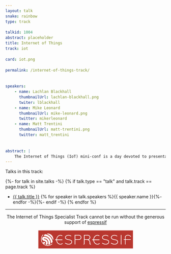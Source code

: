 ```yaml
---
layout: talk
snake: rainbow
type: track

talkid: 1004
abstract: placeholder
title: Internet of Things
track: iot

card: iot.png

permalink: /internet-of-things-track/


speakers: 
    - name: Lachlan Blackhall
      thumbnailUrl: lachlan-blackhall.png
      twiter: lblackhall
    - name: Mike Leonard
      thumbnailUrl: mike-leonard.png
      twitter: mikerleonard
    - name: Matt Trentini
      thumbnailUrl: matt-trentini.png
      twitter: matt_trentini


abstract: | 
    The Internet of Things (IoT) mini-conf is a day devoted to presentations and demonstrations of how Python powers IoT devices, applications and services. 
---
```


Talks in this track:

{%- for talk in site.talks -%}
    {% if talk.type == "talk" and talk.track == page.track %}
* [{{ talk.title }}]({{talk.url}}) {% for speaker in talk.speakers %}{{ speaker.name }}{%- endfor -%}{%- endif -%}
{% endfor %}

<hr>

<p align="center">The Internet of Things Specialist Track cannot be run without the generous support of <a href="https://www.espressif.com/">espressif</a><br><br><a href="https://www.espressif.com/"><img src="/static/img/sponsors/Espressif.png" style="width: 300px"/></a></p>
